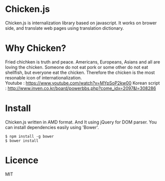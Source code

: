 # Chicken.js
Chicken.js is internalization library based on javascript. It works on brower side, and translate web pages using translation dictionary. 

# Why Chicken?
Fried chichken is truth and peace. Americans, Europeans, Asians and all are loving the chicken. Someone do not eat pork or some other do not eat shellfish, but everyone eat the chicken. Therefore the chicken is the most resonable icon of internationalization.<br/>
Youtube : https://www.youtube.com/watch?v=MYpSoP2kw00
Korean script : http://www.inven.co.kr/board/powerbbs.php?come_idx=2097&l=308286

# Install
Chicken.js written in AMD format. And It using jQuery for DOM parser. You can install dependencies easily using 'Bower'.
```
$ npm install -g bower
$ bower install
```

# Licence
MIT
